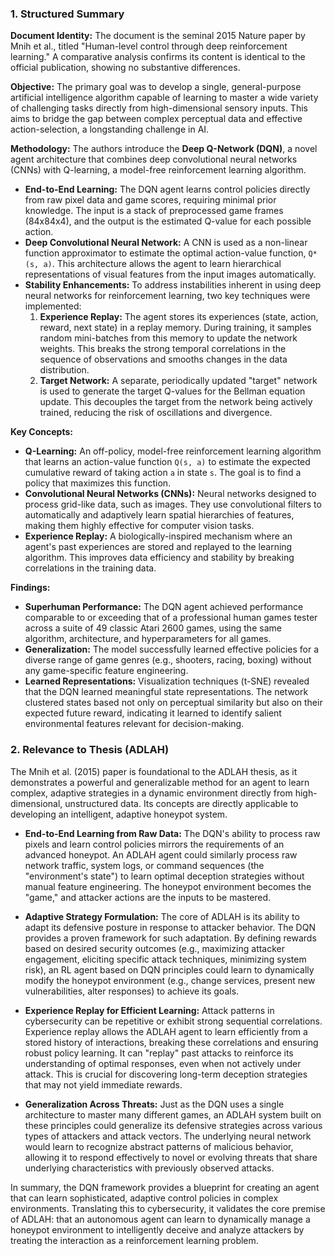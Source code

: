 ### 1. Structured Summary

**Document Identity:** The document is the seminal 2015 Nature paper by Mnih et al., titled "Human-level control through deep reinforcement learning." A comparative analysis confirms its content is identical to the official publication, showing no substantive differences.

**Objective:**
The primary goal was to develop a single, general-purpose artificial intelligence algorithm capable of learning to master a wide variety of challenging tasks directly from high-dimensional sensory inputs. This aims to bridge the gap between complex perceptual data and effective action-selection, a longstanding challenge in AI.

**Methodology:**
The authors introduce the **Deep Q-Network (DQN)**, a novel agent architecture that combines deep convolutional neural networks (CNNs) with Q-learning, a model-free reinforcement learning algorithm.

*   **End-to-End Learning:** The DQN agent learns control policies directly from raw pixel data and game scores, requiring minimal prior knowledge. The input is a stack of preprocessed game frames (84x84x4), and the output is the estimated Q-value for each possible action.
*   **Deep Convolutional Neural Network:** A CNN is used as a non-linear function approximator to estimate the optimal action-value function, `Q*(s, a)`. This architecture allows the agent to learn hierarchical representations of visual features from the input images automatically.
*   **Stability Enhancements:** To address instabilities inherent in using deep neural networks for reinforcement learning, two key techniques were implemented:
    1.  **Experience Replay:** The agent stores its experiences (state, action, reward, next state) in a replay memory. During training, it samples random mini-batches from this memory to update the network weights. This breaks the strong temporal correlations in the sequence of observations and smooths changes in the data distribution.
    2.  **Target Network:** A separate, periodically updated "target" network is used to generate the target Q-values for the Bellman equation update. This decouples the target from the network being actively trained, reducing the risk of oscillations and divergence.

**Key Concepts:**
*   **Q-Learning:** An off-policy, model-free reinforcement learning algorithm that learns an action-value function `Q(s, a)` to estimate the expected cumulative reward of taking action `a` in state `s`. The goal is to find a policy that maximizes this function.
*   **Convolutional Neural Networks (CNNs):** Neural networks designed to process grid-like data, such as images. They use convolutional filters to automatically and adaptively learn spatial hierarchies of features, making them highly effective for computer vision tasks.
*   **Experience Replay:** A biologically-inspired mechanism where an agent's past experiences are stored and replayed to the learning algorithm. This improves data efficiency and stability by breaking correlations in the training data.

**Findings:**
*   **Superhuman Performance:** The DQN agent achieved performance comparable to or exceeding that of a professional human games tester across a suite of 49 classic Atari 2600 games, using the same algorithm, architecture, and hyperparameters for all games.
*   **Generalization:** The model successfully learned effective policies for a diverse range of game genres (e.g., shooters, racing, boxing) without any game-specific feature engineering.
*   **Learned Representations:** Visualization techniques (t-SNE) revealed that the DQN learned meaningful state representations. The network clustered states based not only on perceptual similarity but also on their expected future reward, indicating it learned to identify salient environmental features relevant for decision-making.

### 2. Relevance to Thesis (ADLAH)

The Mnih et al. (2015) paper is foundational to the ADLAH thesis, as it demonstrates a powerful and generalizable method for an agent to learn complex, adaptive strategies in a dynamic environment directly from high-dimensional, unstructured data. Its concepts are directly applicable to developing an intelligent, adaptive honeypot system.

*   **End-to-End Learning from Raw Data:** The DQN's ability to process raw pixels and learn control policies mirrors the requirements of an advanced honeypot. An ADLAH agent could similarly process raw network traffic, system logs, or command sequences (the "environment's state") to learn optimal deception strategies without manual feature engineering. The honeypot environment becomes the "game," and attacker actions are the inputs to be mastered.

*   **Adaptive Strategy Formulation:** The core of ADLAH is its ability to adapt its defensive posture in response to attacker behavior. The DQN provides a proven framework for such adaptation. By defining rewards based on desired security outcomes (e.g., maximizing attacker engagement, eliciting specific attack techniques, minimizing system risk), an RL agent based on DQN principles could learn to dynamically modify the honeypot environment (e.g., change services, present new vulnerabilities, alter responses) to achieve its goals.

*   **Experience Replay for Efficient Learning:** Attack patterns in cybersecurity can be repetitive or exhibit strong sequential correlations. Experience replay allows the ADLAH agent to learn efficiently from a stored history of interactions, breaking these correlations and ensuring robust policy learning. It can "replay" past attacks to reinforce its understanding of optimal responses, even when not actively under attack. This is crucial for discovering long-term deception strategies that may not yield immediate rewards.

*   **Generalization Across Threats:** Just as the DQN uses a single architecture to master many different games, an ADLAH system built on these principles could generalize its defensive strategies across various types of attackers and attack vectors. The underlying neural network would learn to recognize abstract patterns of malicious behavior, allowing it to respond effectively to novel or evolving threats that share underlying characteristics with previously observed attacks.

In summary, the DQN framework provides a blueprint for creating an agent that can learn sophisticated, adaptive control policies in complex environments. Translating this to cybersecurity, it validates the core premise of ADLAH: that an autonomous agent can learn to dynamically manage a honeypot environment to intelligently deceive and analyze attackers by treating the interaction as a reinforcement learning problem.
